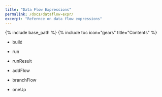 ```yaml
---
title: "Data Flow Expressions"
permalink: /docs/dataflow-expr/
excerpt: "Refernce on data flow expressions"
---
```

{% include base_path %}
{% include toc icon="gears" title="Contents" %}

- build

- run

- runResult

- addFlow

- branchFlow

- oneUp
